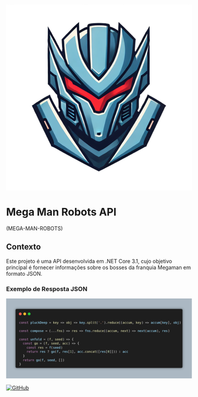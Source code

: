 ![Mega Man Robots API](./_docs/assets/MEGA_MAN_ROBOTS_API.png)

# **Mega Man Robots API**
(MEGA-MAN-ROBOTS)

## Contexto
Este projeto é uma API desenvolvida em .NET Core 3.1, cujo objetivo principal é fornecer informações sobre os bosses da franquia Megaman em formato JSON.

### Exemplo de Resposta JSON
![Exemplo JSON](./_docs/assets/carbonVSCODE.png)


[![GitHub](https://img.shields.io/badge/Camilly_Alves-GitHub-100000?style=for-the-badge&logo=github&logoColor=white)](https://github.com/camillyaalves/)
